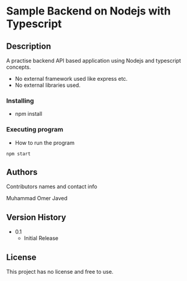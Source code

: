 # Sample Backend on Nodejs with Typescript

## Description

A practise backend API based application using Nodejs and typescript concepts. 
* No external framework used like express etc.
* No external libraries used.

### Installing

* npm install

### Executing program

* How to run the program
```
npm start
```

## Authors

Contributors names and contact info

Muhammad Omer Javed

## Version History

* 0.1
    * Initial Release

## License

This project has no license and free to use.